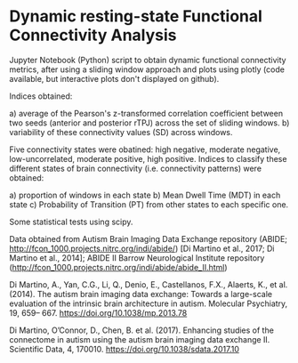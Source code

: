 # Dynamic resting-state Functional Connectivity Analysis

Jupyter Notebook (Python) script to obtain dynamic functional connectivity metrics, after using a sliding window approach and plots using plotly (code available, but interactive plots don't displayed on github). 


Indices obtained: 

a) average of the Pearson's z-transformed correlation coefficient between two seeds (anterior and posterior rTPJ) across the set of sliding windows.
b) variability of these connectivity values (SD) across windows. 


Five connectivity states were obatined: high negative, moderate negative, low-uncorrelated, moderate positive, high positive.
Indices to classify these different states of brain connectivity (i.e. connectivity patterns) were obtained:  

a) proportion of windows in each state
b) Mean Dwell Time (MDT) in each state
c) Probability of Transition (PT) from other states to each specific one. 


Some statistical tests using scipy. 


Data obtained from Autism Brain Imaging Data Exchange repository (ABIDE; http://fcon_1000.projects.nitrc.org/indi/abide/) [Di Martino et al., 2017; Di Martino et al., 2014]; ABIDE II  Barrow Neurological Institute repository (http://fcon_1000.projects.nitrc.org/indi/abide/abide_II.html)

Di Martino, A., Yan, C.G., Li, Q., Denio, E., Castellanos, F.X., Alaerts, K., et al. (2014). The autism brain imaging data exchange: Towards a large-scale evaluation of the intrinsic brain architecture in autism. Molecular Psychiatry, 19, 659– 667. https://doi.org/10.1038/mp.2013.78

Di Martino, O’Connor, D., Chen, B. et al. (2017). Enhancing studies of the connectome in autism using the autism brain imaging data exchange II. Scientific Data, 4, 170010. https://doi.org/10.1038/sdata.2017.10 
